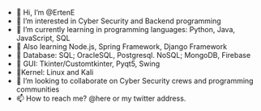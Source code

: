 - 👋 Hi, I’m @ErtenE
- 👀 I’m interested in Cyber Security and Backend programming
- 🌱 I’m currently learning in programming languages: Python, Java, JavaScript, SQL
- 🌱 Also learning Node.js, Spring Framework, Django Framework
- 🌱 Database: SQL; OracleSQL, Postgresql. NoSQL; MongoDB, Firebase
- 🌱 GUI: Tkinter/Customtkinter, Pyqt5, Swing
- 🌱Kernel:  Linux and Kali
- 💞️ I’m looking to collaborate on Cyber Security crews and programming communities
- 📫 How to reach me? @here or my twitter address.

<!---
ErtenE/ErtenE is a ✨ special ✨ repository because its `README.md` (this file) appears on your GitHub profile.
You can click the Preview link to take a look at your changes.
--->
